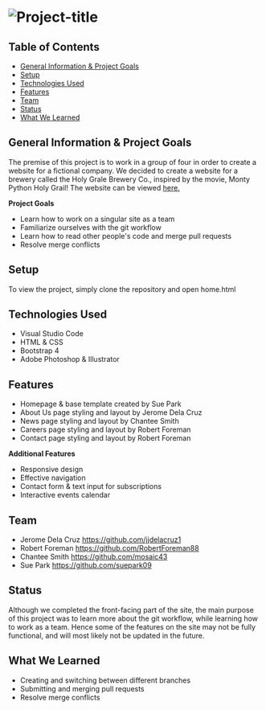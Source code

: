 # ![Project-title](https://github.com/suepark09/holy-grale-brewery/blob/master/img/holy-grail-readme.jpg)
## Table of Contents

- [General Information & Project Goals](https://github.com/suepark09/holy-grale-brewery/blob/master/README.md#general-information-&-project-goals)
- [Setup](https://github.com/suepark09/holy-grale-brewery#setup)
- [Technologies Used](https://github.com/suepark09/holy-grale-brewery#technologies-used)
- [Features](https://github.com/suepark09/holy-grale-brewery#features)
- [Team](https://github.com/suepark09/holy-grale-brewery#team)
- [Status](https://github.com/suepark09/holy-grale-brewery#status)
- [What We Learned](https://github.com/suepark09/holy-grale-brewery#what-we-learned)


## General Information & Project Goals

The premise of this project is to work in a group of four in order to create a website for a fictional company. We decided to create a website for a brewery called the Holy Grale Brewery Co., inspired by the movie, Monty Python Holy Grail! The website can be viewed [here.](https://suepark09.github.io/holy-grale-brewery/home.html)

**Project Goals**
- Learn how to work on a singular site as a team
- Familiarize ourselves with the git workflow 
- Learn how to read other people's code and merge pull requests
- Resolve merge conflicts

## Setup

To view the project, simply clone the repository and open home.html 

## Technologies Used

- Visual Studio Code
- HTML & CSS
- Bootstrap 4
- Adobe Photoshop & Illustrator

## Features

- Homepage & base template created by Sue Park
- About Us page styling and layout by Jerome Dela Cruz
- News page styling and layout by Chantee Smith
- Careers page styling and layout by Robert Foreman
- Contact page styling and layout by Robert Foreman

**Additional Features** 
- Responsive design
- Effective navigation
- Contact form & text input for subscriptions
- Interactive events calendar

## Team

- Jerome Dela Cruz https://github.com/jjdelacruz1
- Robert Foreman https://github.com/RobertForeman88
- Chantee Smith https://github.com/mosaic43
- Sue Park https://github.com/suepark09

## Status

Although we completed the front-facing part of the site, the main purpose of this project was to learn more about the git workflow, while learning how to work as a team. Hence some of the features on the site may not be fully functional, and will most likely not be updated in the future.

## What We Learned

- Creating and switching between different branches
- Submitting and merging pull requests
- Resolve merge conflicts
